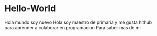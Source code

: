 # Hello-World
Hola mundo soy nuevo
Hola soy maestro de  primaria y me gusta hithub para aprender  a colaborar en programacion
Para saber mas de mi
